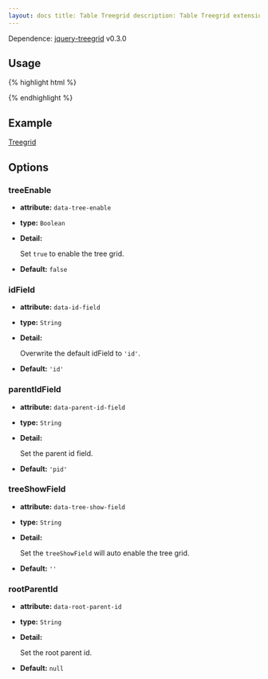 ```yaml
---
layout: docs title: Table Treegrid description: Table Treegrid extension of Bootstrap Table. group: extensions toc: true
---
```


Dependence: [jquery-treegrid](https://github.com/maxazan/jquery-treegrid) v0.3.0

## Usage

{% highlight html %}
<script src="extensions/treegrid/bootstrap-table-treegrid.js"></script>
{% endhighlight %}

## Example

[Treegrid](https://examples.bootstrap-table.com/#extensions/treegrid.html)

## Options

### treeEnable

- **attribute:** `data-tree-enable`

- **type:** `Boolean`

- **Detail:**

  Set `true` to enable the tree grid.

- **Default:** `false`

### idField

- **attribute:** `data-id-field`

- **type:** `String`

- **Detail:**

  Overwrite the default idField to `'id'`.

- **Default:** `'id'`

### parentIdField

- **attribute:** `data-parent-id-field`

- **type:** `String`

- **Detail:**

  Set the parent id field.

- **Default:** `'pid'`

### treeShowField

- **attribute:** `data-tree-show-field`

- **type:** `String`

- **Detail:**

  Set the `treeShowField` will auto enable the tree grid.

- **Default:** `''`

### rootParentId

- **attribute:** `data-root-parent-id`

- **type:** `String`

- **Detail:**

  Set the root parent id.

- **Default:** `null`

